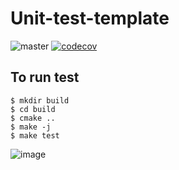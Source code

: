 # Unit-test-template

![master](https://github.com/pllee4/unit-test-template/workflows/CI/badge.svg)
[![codecov](https://codecov.io/gh/pllee4/unit-test-template/branch/master/graph/badge.svg)](https://codecov.io/gh/pllee4/unit-test-template)

## To run test

```
$ mkdir build
$ cd build
$ cmake ..
$ make -j
$ make test
```

![image](https://user-images.githubusercontent.com/42335542/125155754-87854680-e194-11eb-9c31-e576a1453d9a.png)
